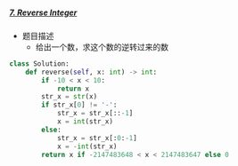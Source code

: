 ##### [7. Reverse Integer](https://leetcode.cn/problems/reverse-integer)

- 题目描述
  - 给出一个数，求这个数的逆转过来的数

```python
class Solution:
    def reverse(self, x: int) -> int:
        if -10 < x < 10:
            return x
        str_x = str(x)
        if str_x[0] != '-':
            str_x = str_x[::-1]
            x = int(str_x)
        else:
            str_x = str_x[:0:-1]
            x = -int(str_x)
        return x if -2147483648 < x < 2147483647 else 0
```

